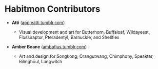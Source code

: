 # Habitmon Contributors #

- **Atti** ([appleatti.tumblr.com](appleatti.tumblr.com))
  * Visual development and art for Butterhorn, Buffaloaf, Wildayeest, Flossiraptor, Pteradentyl, Barnuckle, and Shellflex

- **Amber Beane** ([ambafius.tumblr.com](ambafius.tumblr.com))
  * Art and design for Songkong, Orangutwang, Chimphony, Speakter, Bilinghoul, Langwitch
